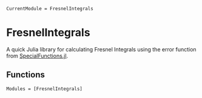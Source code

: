 ```@meta
CurrentModule = FresnelIntegrals
```

# FresnelIntegrals

A quick Julia library for calculating Fresnel Integrals using the error function from [SpecialFunctions.jl](https://github.com/JuliaMath/SpecialFunctions.jl).

## Functions

```@autodocs
Modules = [FresnelIntegrals]
```
